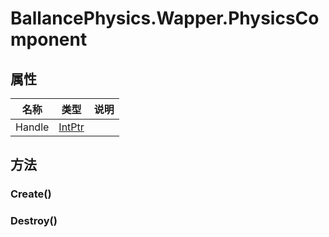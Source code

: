 ﻿# BallancePhysics.Wapper.PhysicsComponent 


## 属性

|名称|类型|说明|
|---|---|---|
|Handle|[IntPtr](https://docs.microsoft.com/zh-cn/dotnet/api/System.IntPtr) ||

## 方法



### Create()





### Destroy()



